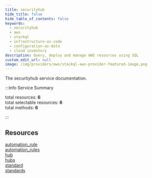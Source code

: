 ```yaml
---
title: securityhub
hide_title: false
hide_table_of_contents: false
keywords:
  - securityhub
  - aws
  - stackql
  - infrastructure-as-code
  - configuration-as-data
  - cloud inventory
description: Query, deploy and manage AWS resources using SQL
custom_edit_url: null
image: /img/providers/aws/stackql-aws-provider-featured-image.png
---
```


The securityhub service documentation.

:::info Service Summary

<div class="row">
<div class="providerDocColumn">
<span>total resources:&nbsp;<b>6</b></span><br />
<span>total selectable resources:&nbsp;<b>6</b></span><br />
<span>total methods:&nbsp;<b>6</b></span><br />
</div>
</div>

:::

## Resources
<div class="row">
<div class="providerDocColumn">
<a href="/providers/aws/securityhub/automation_rule/">automation_rule</a><br />
<a href="/providers/aws/securityhub/automation_rules/">automation_rules</a><br />
<a href="/providers/aws/securityhub/hub/">hub</a>
</div>
<div class="providerDocColumn">
<a href="/providers/aws/securityhub/hubs/">hubs</a><br />
<a href="/providers/aws/securityhub/standard/">standard</a><br />
<a href="/providers/aws/securityhub/standards/">standards</a>
</div>
</div>
